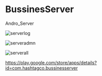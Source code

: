 # BussinesServer
Andro_Server

![serverlog](https://user-images.githubusercontent.com/62395780/157471315-a29c1084-7c5e-4fc6-805d-bda2d4b1f9c5.png)

![serveradmn](https://user-images.githubusercontent.com/62395780/157471347-19dd3edf-c87f-4be8-9b5e-82b0937ab93b.png)

![serverall](https://user-images.githubusercontent.com/62395780/157471440-af2fe395-e734-4862-9570-ba386438332d.png)


https://play.google.com/store/apps/details?id=com.hashtagco.bussinesserver
